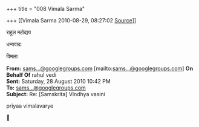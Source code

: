 +++
title = "008 Vimala Sarma"

+++
[[Vimala Sarma	2010-08-29, 08:27:02 [Source](https://groups.google.com/g/samskrita/c/Bby4NAHL3K8)]]



राहुल महोद्यय

धन्यवादः

विमला



**From:** [sams...@googlegroups.com]() \[mailto:[sams...@googlegroups.com]()\] **On Behalf Of** rahul vedi  
**Sent:** Saturday, 28 August 2010 10:42 PM  
**To:** [sams...@googlegroups.com]()  
**Subject:** Re: \[Samskrita\] Vindhya vasini



priyaa vimalavarye



